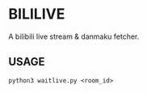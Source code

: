 # BILILIVE
A bilibili live stream & danmaku fetcher. 

## USAGE
```
python3 waitlive.py <room_id>
```